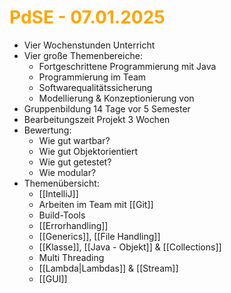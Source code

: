 # <font color = "orange">PdSE - 07.01.2025</font>
- Vier Wochenstunden Unterricht
- Vier große Themenbereiche:
	- Fortgeschrittene Programmierung mit Java
	- Programmierung im Team
	- Softwarequalitätssicherung
	- Modellierung & Konzeptionierung von 
- Gruppenbildung 14 Tage vor 5 Semester
- Bearbeitungszeit Projekt 3 Wochen
- Bewertung:
	- Wie gut wartbar?
	- Wie gut Objektorientiert
	- Wie gut getestet?
	- Wie modular?
- Themenübersicht:
	- [[IntelliJ]]
	- Arbeiten im Team mit [[Git]]
	- Build-Tools
	- [[Errorhandling]]
	- [[Generics]], [[File Handling]]
	- [[Klasse]], [[Java - Objekt]] & [[Collections]]
	- Multi Threading
	- [[Lambda|Lambdas]] & [[Stream]]
	- [[GUI]]